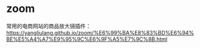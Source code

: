 # zoom
常用的电商网站的商品放大镜插件：https://yangliulang.github.io/zoom/%E6%99%BA%E8%83%BD%E6%94%BE%E5%A4%A7%E9%95%9C%E6%9F%A5%E7%9C%8B.html
